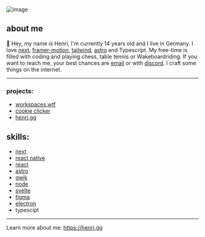 ![image](https://github.com/i-am-henri/i-am-henri/assets/98414850/9c25479b-0bc2-408f-bd09-53f73b16a90f)


## about me 
👋 Hey, my name is Henri, I'm currently 14 years old and I live in Germany. I love [next](https://nextjs.org), [framer-motion](https://framer.com/motion), [tailwind](https://tailwindcss.com), [astro](https://astro.build) and Typescript. My free-time is filled with coding and playing chess, table tennis or Wakeboardriding. If you want to reach me, your best chances are [email](mailto:work@henri.gg) or with [discord](https://discord.com/). I craft some things on the internet.

---
### projects:
* [workspaces.wtf](https://github.com/i-am-henri/workspaces.wtf)
* [cookie clicker](https://cookie.henri.gg)
* [henri.gg](https://henri.gg)

## skills:
- [next](https://nextjs.org)
- [react native](https://reactnative.dev)
- [react](https://react.dev)
- [astro](https://astro.build)
- [qwik](https://qwik.builder.io)
- [node](https://nodejs.org)
- [svelte](https://svelte.dev)
- [figma](https://figma.com)
- [electron](https://electronjs.org)
- typescipt

---
Learn more about me: https://henri.gg
